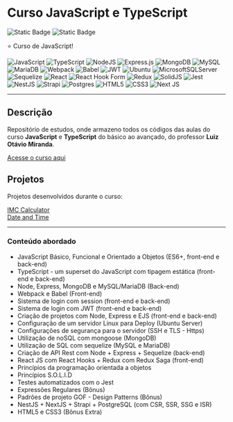 # Curso JavaScript e TypeScript

![Static Badge](https://img.shields.io/badge/made_by-alemobn-0D0C0C)
![Static Badge](https://img.shields.io/badge/license-MIT-0D0C0C)

⭐ Curso de JavaScript!

![JavaScript](https://img.shields.io/badge/javascript-%23323330.svg?style=for-the-badge&logo=javascript&logoColor=%23F7DF1E)
![TypeScript](https://img.shields.io/badge/typescript-%23007ACC.svg?style=for-the-badge&logo=typescript&logoColor=white)
![NodeJS](https://img.shields.io/badge/node.js-6DA55F?style=for-the-badge&logo=node.js&logoColor=white)
![Express.js](https://img.shields.io/badge/express.js-%23404d59.svg?style=for-the-badge&logo=express&logoColor=%2361DAFB)
![MongoDB](https://img.shields.io/badge/MongoDB-%234ea94b.svg?style=for-the-badge&logo=mongodb&logoColor=white)
![MySQL](https://img.shields.io/badge/mysql-4479A1.svg?style=for-the-badge&logo=mysql&logoColor=white)
![MariaDB](https://img.shields.io/badge/MariaDB-003545?style=for-the-badge&logo=mariadb&logoColor=white)
![Webpack](https://img.shields.io/badge/webpack-%238DD6F9.svg?style=for-the-badge&logo=webpack&logoColor=black)
![Babel](https://img.shields.io/badge/Babel-F9DC3e?style=for-the-badge&logo=babel&logoColor=black)
![JWT](https://img.shields.io/badge/JWT-black?style=for-the-badge&logo=JSON%20web%20tokens)
![Ubuntu](https://img.shields.io/badge/Ubuntu-E95420?style=for-the-badge&logo=ubuntu&logoColor=white)
![MicrosoftSQLServer](https://img.shields.io/badge/Microsoft%20SQL%20Server-CC2927?style=for-the-badge&logo=microsoft%20sql%20server&logoColor=white)
![Sequelize](https://img.shields.io/badge/Sequelize-52B0E7?style=for-the-badge&logo=Sequelize&logoColor=white)
![React](https://img.shields.io/badge/react-%2320232a.svg?style=for-the-badge&logo=react&logoColor=%2361DAFB)
![React Hook Form](https://img.shields.io/badge/React%20Hook%20Form-%23EC5990.svg?style=for-the-badge&logo=reacthookform&logoColor=white)
![Redux](https://img.shields.io/badge/redux-%23593d88.svg?style=for-the-badge&logo=redux&logoColor=white)
![SolidJS](https://img.shields.io/badge/SolidJS-2c4f7c?style=for-the-badge&logo=solid&logoColor=c8c9cb)
![Jest](https://img.shields.io/badge/-jest-%23C21325?style=for-the-badge&logo=jest&logoColor=white)
![NestJS](https://img.shields.io/badge/nestjs-%23E0234E.svg?style=for-the-badge&logo=nestjs&logoColor=white)
![Strapi](https://img.shields.io/badge/strapi-%232E7EEA.svg?style=for-the-badge&logo=strapi&logoColor=white)
![Postgres](https://img.shields.io/badge/postgres-%23316192.svg?style=for-the-badge&logo=postgresql&logoColor=white)
![HTML5](https://img.shields.io/badge/html5-%23E34F26.svg?style=for-the-badge&logo=html5&logoColor=white)
![CSS3](https://img.shields.io/badge/css3-%231572B6.svg?style=for-the-badge&logo=css3&logoColor=white)
![Next JS](https://img.shields.io/badge/Next-black?style=for-the-badge&logo=next.js&logoColor=white)

---

## Descrição

Repositório de estudos, onde armazeno todos os códigos das aulas do curso **JavaScript** e **TypeScript** do básico ao avançado, do professor **Luiz Otávio Miranda**.

[Acesse o curso aqui](https://www.udemy.com/course/curso-de-javascript-moderno-do-basico-ao-avancado/learn/lecture/16342392?start=0#overview)

## Projetos

Projetos desenvolvidos durante o curso:

[IMC Calculator](https://www.github.com/alemobn/imc-calculator-js)  
[Date and Time](https://www.github.com/alemobn/date-and-time-js)

---

### Conteúdo abordado

* JavaScript Básico, Funcional e Orientado a Objetos (ES6+, front-end e back-end)
* TypeScript - um superset do JavaScript com tipagem estática (front-end e back-end)
* Node, Express, MongoDB e MySQL/MariaDB (Back-end)
* Webpack e Babel (Front-end)
* Sistema de login com session (front-end e back-end)
* Sistema de login com JWT (front-end e back-end)
* Criação de projetos com Node, Express e EJS (front-end e back-end)
* Configuração de um servidor Linux para Deploy (Ubuntu Server)
* Configurações de segurança para o servidor (SSH e TLS - Https)
* Utilização de noSQL com mongoose (MongoDB)
* Utilização de SQL com sequelize (MySQL e MariaDB)
* Criação de API Rest com Node + Express + Sequelize (back-end)
* React JS com React Hooks + Redux com Redux Saga (front-end)
* Princípios da programação orientada a objetos
* Princípios S.O.L.I.D
* Testes automatizados com o Jest
* Expressões Regulares (Bônus)
* Padrões de projeto GOF - Design Patterns (Bônus)
* NestJS + NextJS + Strapi + PostgreSQL (com CSR, SSR, SSG e ISR)
* HTML5 e CSS3 (Bônus Extra)

